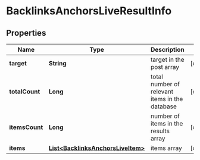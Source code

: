

# BacklinksAnchorsLiveResultInfo


## Properties

| Name | Type | Description | Notes |
|------------ | ------------- | ------------- | -------------|
|**target** | **String** | target in the post array |  [optional] |
|**totalCount** | **Long** | total number of relevant items in the database |  [optional] |
|**itemsCount** | **Long** | number of items in the results array |  [optional] |
|**items** | [**List&lt;BacklinksAnchorsLiveItem&gt;**](BacklinksAnchorsLiveItem.md) | items array |  [optional] |



